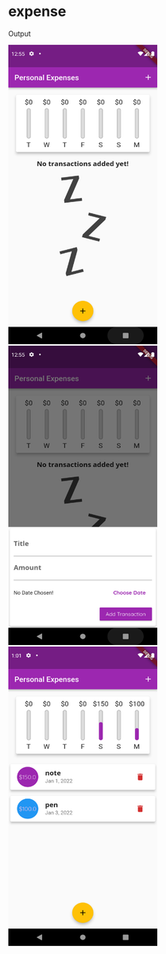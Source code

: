 # expense

Output

<img src="assets/images/output1.png" width="300" height="600"/>
<br/>
<img src="assets/images/output2.png" width="300" height="600"/>
<br/>

<img src="assets/images/output3.png" width="300" height="600"/>
